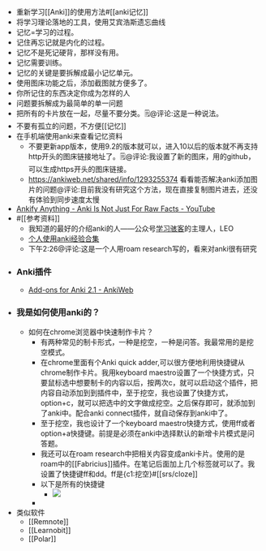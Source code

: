 - 重新学习[[Anki]]的使用方法#[[anki记忆]] 
- 将学习理论落地的工具，使用艾宾浩斯遗忘曲线
- 记忆=学习的过程。
- 记住再忘记就是内化的过程。
- 记忆不是死记硬背，那样没有用。
- 记忆需要训练。
- 记忆的关键是要拆解成最小记忆单元。
- 使用图床功能之后，添加截图就方便多了。
- 你所记住的东西决定你成为怎样的人
- 问题要拆解成为最简单的单一问题
- 把所有的卡片放在一起，尽量不要分类。🗒@评论:这是一种说法。
- 不要有孤立的问题，不方便[[记忆]]
- 在手机端使用anki来查看记忆资料
    - 不要更新app版本，使用9.2的版本就可以，进入10以后的版本就不再支持http开头的图床链接地址了。🗒@评论:我设置了新的图床，用的github，可以生成https开头的图床链接。
    - https://ankiweb.net/shared/info/1293255374 看看能否解决anki添加图片的问题@评论:目前我没有研究这个方法，现在直接复制图片进去，还没有体验到同步速度太慢
- [Ankify Anything - Anki Is Not Just For Raw Facts - YouTube](https://www.diigo.com/outliner/diigo_items/904019/12128769/558931919?key=34d57b46e1)
- #[[参考资料]]
    - 我知道的最好的介绍anki的人——公众号[学习骇客](https://mp.weixin.qq.com/mp/publictag?action=get&tag_id=7929779980957908993#wechat_redirect)的主理人，LEO
    - [个人使用anki经验合集](https://roamresearch.com/#/app/hjp_study/page/ej9GS-bFZ)
    -  下午2:26@评论:这是一个人用roam research写的，看来对anki很有研究
- ### Anki插件
    - [Add-ons for Anki 2.1 - AnkiWeb](https://ankiweb.net/shared/addons/)
- ### 我是如何使用anki的？
    - 如何在chrome浏览器中快速制作卡片？
        - 有两种常见的制卡形式，一种是挖空，一种是问答。我最常用的是挖空模式。
        - 在chrome里面有个Anki quick adder,可以很方便地利用快捷键从chrome制作卡片。我用keyboard maestro设置了一个快捷方式，只要鼠标选中想要制卡的内容以后，按两次c，就可以启动这个插件，把内容自动添加到到插件中，至于挖空，我也设置了快捷方式，option+c，就可以把选中的文字做成挖空。之后保存即可，就添加到了anki中。配合anki connect插件，就自动保存到anki中了。
        - 至于挖空，我也设计了一个keyboard maestro快捷方式，使用ff或者option+a快捷键。前提是必须在anki中选择默认的新增卡片模式是问答题。
        - 我还可以在roam research中把相关内容变成anki卡片。使用的是roam中的[[Fabricius]]插件。在笔记后面加上几个标签就可以了。我设置了快捷键ff和dd。ff是{c1:挖空}#[[srs/cloze]]
        - 以下是所有的快捷键
            - ![](https://firebasestorage.googleapis.com/v0/b/firescript-577a2.appspot.com/o/imgs%2Fapp%2Fxinyiheng%2Fg2guRWZobR.png?alt=media&token=932aa928-8102-4220-a419-630c90772135)
        - 
- 类似软件
    - [[Remnote]]
    - [[Learnobit]]
    - [[Polar]]
